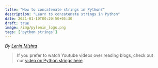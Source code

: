 ```yaml
---
title: "How to concatenate strings in Python?"
description: "Learn to concatenate strings in Python"
date: 2021-01-10T00:20:50+05:30
draft: true
image: /img/pylenin_logo.png
tags: ['python strings']
---
```

<div class="sharethis-inline-follow-buttons"></div>

*By [Lenin Mishra](https://www.pylenin.com/authors/#lenin-mishra)*

> If you prefer to watch Youtube videos over reading blogs, check out our [video on Python strings here](https://youtu.be/MXdNMo_f95I). 

